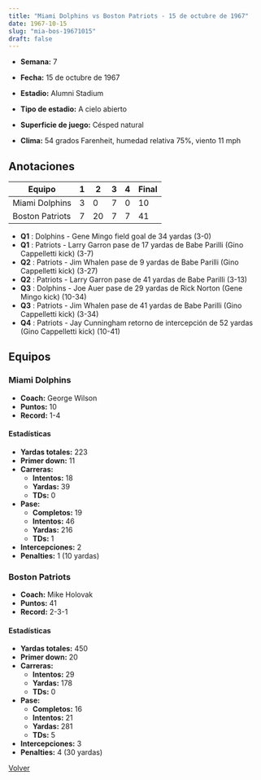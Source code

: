 ```yaml
---
title: "Miami Dolphins vs Boston Patriots - 15 de octubre de 1967"
date: 1967-10-15
slug: "mia-bos-19671015"
draft: false
---
```


* **Semana:** 7
* **Fecha:** 15 de octubre de 1967

* **Estadio:** Alumni Stadium
* **Tipo de estadio:** A cielo abierto
* **Superficie de juego:** Césped natural
* **Clima:** 54 grados Farenheit, humedad relativa 75%, viento 11 mph





## Anotaciones
| Equipo | 1 | 2 | 3 | 4 | Final |
|--------|---|---|---|---|-------|
| Miami Dolphins  | 3 | 0 | 7 | 0  | 10 |
| Boston Patriots  | 7 | 20 | 7 | 7  | 41 |
* **Q1** : Dolphins - Gene Mingo field goal de 34 yardas (3-0)
* **Q1** : Patriots - Larry Garron pase de 17 yardas de Babe Parilli (Gino Cappelletti kick) (3-7)
* **Q2** : Patriots - Jim Whalen pase de 9 yardas de Babe Parilli (Gino Cappelletti kick) (3-27)
* **Q2** : Patriots - Larry Garron pase de 41 yardas de Babe Parilli (3-13)
* **Q3** : Dolphins - Joe Auer pase de 29 yardas de Rick Norton (Gene Mingo kick) (10-34)
* **Q3** : Patriots - Jim Whalen pase de 41 yardas de Babe Parilli (Gino Cappelletti kick) (3-34)
* **Q4** : Patriots - Jay Cunningham retorno de intercepción de 52 yardas (Gino Cappelletti kick) (10-41)


## Equipos


### Miami Dolphins
* **Coach:** George Wilson
* **Puntos:** 10
* **Record:** 1-4
#### Estadísticas
* **Yardas totales:** 223
* **Primer down:** 11
* **Carreras:**
  * **Intentos:** 18
  * **Yardas:** 39
  * **TDs:** 0
* **Pase:**
  * **Completos:** 19
  * **Intentos:** 46
  * **Yardas:** 216
  * **TDs:** 1
* **Intercepciones:** 2
* **Penalties:** 1 (10 yardas)

### Boston Patriots
* **Coach:** Mike Holovak
* **Puntos:** 41
* **Record:** 2-3-1
#### Estadísticas
* **Yardas totales:** 450
* **Primer down:** 20
* **Carreras:**
  * **Intentos:** 29
  * **Yardas:** 178
  * **TDs:** 0
* **Pase:**
  * **Completos:** 16
  * **Intentos:** 21
  * **Yardas:** 281
  * **TDs:** 5
* **Intercepciones:** 3
* **Penalties:** 4 (30 yardas)


[Volver](/historia/1967)
